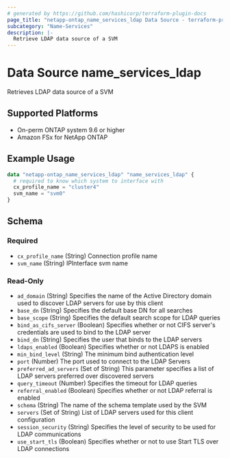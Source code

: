 ```yaml
---
# generated by https://github.com/hashicorp/terraform-plugin-docs
page_title: "netapp-ontap_name_services_ldap Data Source - terraform-provider-netapp-ontap"
subcategory: "Name-Services"
description: |-
  Retrieve LDAP data source of a SVM
---
```


# Data Source name_services_ldap
Retrieves LDAP data source of a SVM

## Supported Platforms
* On-perm ONTAP system 9.6 or higher
* Amazon FSx for NetApp ONTAP

## Example Usage
```terraform
data "netapp-ontap_name_services_ldap" "name_services_ldap" {
  # required to know which system to interface with
  cx_profile_name = "cluster4"
  svm_name = "svm0"
}
```

<!-- schema generated by tfplugindocs -->
## Schema

### Required

- `cx_profile_name` (String) Connection profile name
- `svm_name` (String) IPInterface svm name

### Read-Only

- `ad_domain` (String) Specifies the name of the Active Directory domain used to discover LDAP servers for use by this client
- `base_dn` (String) Specifies the default base DN for all searches
- `base_scope` (String) Specifies the default search scope for LDAP queries
- `bind_as_cifs_server` (Boolean) Specifies whether or not CIFS server's credentials are used to bind to the LDAP server
- `bind_dn` (String) Specifies the user that binds to the LDAP servers
- `ldaps_enabled` (Boolean) Specifies whether or not LDAPS is enabled
- `min_bind_level` (String) The minimum bind authentication level
- `port` (Number) The port used to connect to the LDAP Servers
- `preferred_ad_servers` (Set of String) This parameter specifies a list of LDAP servers preferred over discovered servers
- `query_timeout` (Number) Specifies the timeout for LDAP queries
- `referral_enabled` (Boolean) Specifies whether or not LDAP referral is enabled
- `schema` (String) The name of the schema template used by the SVM
- `servers` (Set of String) List of LDAP servers used for this client configuration
- `session_security` (String) Specifies the level of security to be used for LDAP communications
- `use_start_tls` (Boolean) Specifies whether or not to use Start TLS over LDAP connections


